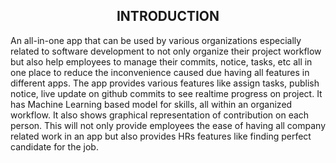 <h2 align="center">INTRODUCTION</h2>
<p>An all-in-one app that can be used by various organizations especially related to software development to not only organize their project workflow but also help employees to manage their commits, notice, tasks, etc all in one place to reduce the inconvenience caused due having all features in different apps.
The app provides various features like assign tasks, publish notice, live update on github commits to see realtime progress on project. It has Machine Learning based model for skills, all within an organized workflow. It also shows graphical representation of contribution on each person.
This will not only provide employees the ease of having all company related work in an app but also provides HRs features like finding perfect candidate for the job.
</p>

